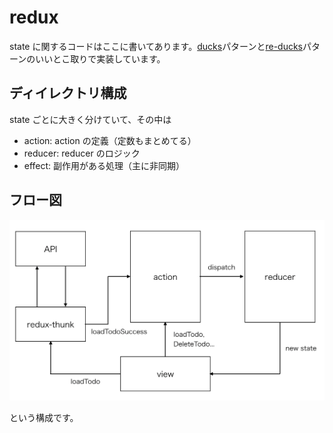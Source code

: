 # redux

state に関するコードはここに書いてあります。[ducks](https://webbibouroku.com/Blog/Article/redux-ducks)パターンと[re-ducks](https://noah.plus/blog/021/)パターンのいいとこ取りで実装しています。

## ディイレクトリ構成

state ごとに大きく分けていて、その中は

- action: action の定義（定数もまとめてる）
- reducer: reducer のロジック
- effect: 副作用がある処理（主に非同期）

## フロー図

![](./redux-flow.png)

という構成です。
